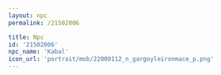 ```yaml
---
layout: npc
permalink: /21502006

title: Npc
id: '21502006'
npc_name: 'Kabal'
icon_url: 'portrait/mob/22000112_n_gargoyleironmace_p.png'
---
```


